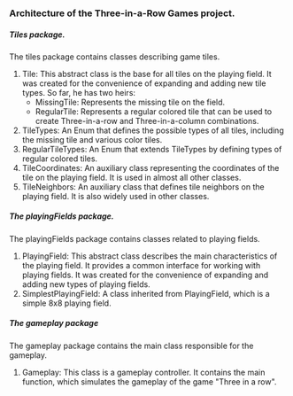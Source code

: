 ### Architecture of the Three-in-a-Row Games project.

##### Tiles package.

The tiles package contains classes describing game tiles.
1. Tile: This abstract class is the base for all tiles on the playing field. It was created for the convenience of 
expanding and adding new tile types. So far, he has two heirs:
   - MissingTile: Represents the missing tile on the field.
   - RegularTile: Represents a regular colored tile that can be used to create Three-in-a-row and Three-in-a-column
  combinations.
2. TileTypes: An Enum that defines the possible types of all tiles, including the missing tile and various color tiles.
3. RegularTileTypes: An Enum that extends TileTypes by defining types of regular colored tiles.
4. TileCoordinates: An auxiliary class representing the coordinates of the tile on the playing field. It is used in
   almost all other classes.
5. TileNeighbors: An auxiliary class that defines tile neighbors on the playing field. It is also widely used in other
   classes.

##### The playingFields package.

The playingFields package contains classes related to playing fields.
1. PlayingField: This abstract class describes the main characteristics of the playing field. It provides a common
   interface for working with playing fields. It was created for the convenience of expanding and adding new types of
   playing fields.
2. SimplestPlayingField: A class inherited from PlayingField, which is a simple 8x8 playing field.

##### The gameplay package

The gameplay package contains the main class responsible for the gameplay.
1. Gameplay: This class is a gameplay controller. It contains the main function, which simulates the gameplay of the
   game "Three in a row".